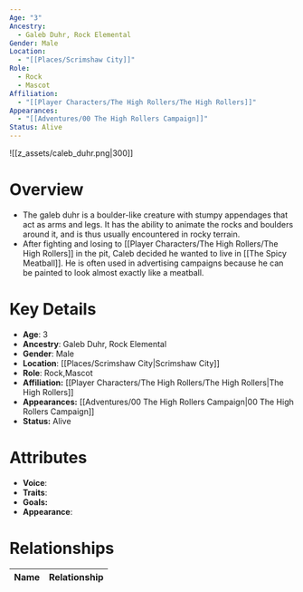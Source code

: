 ```yaml
---
Age: "3"
Ancestry:
  - Galeb Duhr, Rock Elemental
Gender: Male
Location:
  - "[[Places/Scrimshaw City]]"
Role:
  - Rock
  - Mascot
Affiliation:
  - "[[Player Characters/The High Rollers/The High Rollers]]"
Appearances:
  - "[[Adventures/00 The High Rollers Campaign]]"
Status: Alive
---
```

![[z_assets/caleb_duhr.png|300]]

# Overview
- The galeb duhr is a boulder-like creature with stumpy appendages that act as arms and legs. It has the ability to animate the rocks and boulders around it, and is thus usually encountered in rocky terrain.
- After fighting and losing to [[Player Characters/The High Rollers/The High Rollers]] in the pit, Caleb decided he wanted to live in [[The Spicy Meatball]]. He is often used in advertising campaigns because he can be painted to look almost exactly like a meatball.

# Key Details
- **Age**: 3
- **Ancestry**: Galeb Duhr, Rock Elemental
- **Gender**: Male
- **Location**: [[Places/Scrimshaw City\|Scrimshaw City]]
- **Role**: Rock,Mascot
- **Affiliation:** [[Player Characters/The High Rollers/The High Rollers\|The High Rollers]]
- **Appearances:** [[Adventures/00 The High Rollers Campaign\|00 The High Rollers Campaign]]
- **Status:** Alive

# Attributes
- **Voice**: 
- **Traits**: 
- **Goals:** 
- **Appearance**: 

# Relationships

| Name  | Relationship |
| ----- | ------------ |
